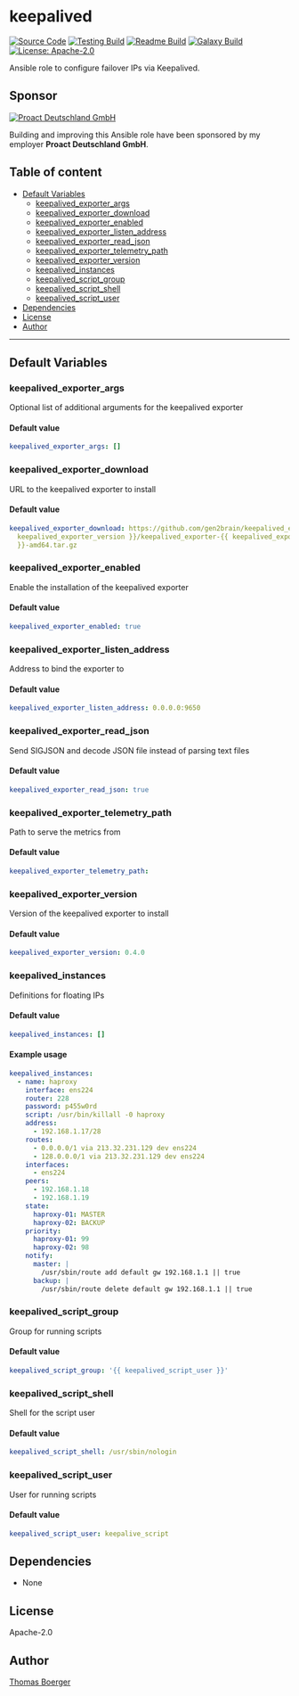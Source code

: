 # keepalived

[![Source Code](https://img.shields.io/badge/github-source%20code-blue?logo=github&logoColor=white)](https://github.com/rolehippie/keepalived) [![Testing Build](https://github.com/rolehippie/keepalived/workflows/testing/badge.svg)](https://github.com/rolehippie/keepalived/actions?query=workflow%3Atesting) [![Readme Build](https://github.com/rolehippie/keepalived/workflows/readme/badge.svg)](https://github.com/rolehippie/keepalived/actions?query=workflow%3Areadme) [![Galaxy Build](https://github.com/rolehippie/keepalived/workflows/galaxy/badge.svg)](https://github.com/rolehippie/keepalived/actions?query=workflow%3Agalaxy) [![License: Apache-2.0](https://img.shields.io/github/license/rolehippie/keepalived)](https://github.com/rolehippie/keepalived/blob/master/LICENSE) 

Ansible role to configure failover IPs via Keepalived. 

## Sponsor 

[![Proact Deutschland GmbH](https://proact.eu/wp-content/uploads/2020/03/proact-logo.png)](https://proact.eu) 

Building and improving this Ansible role have been sponsored by my employer **Proact Deutschland GmbH**.

## Table of content

* [Default Variables](#default-variables)
  * [keepalived_exporter_args](#keepalived_exporter_args)
  * [keepalived_exporter_download](#keepalived_exporter_download)
  * [keepalived_exporter_enabled](#keepalived_exporter_enabled)
  * [keepalived_exporter_listen_address](#keepalived_exporter_listen_address)
  * [keepalived_exporter_read_json](#keepalived_exporter_read_json)
  * [keepalived_exporter_telemetry_path](#keepalived_exporter_telemetry_path)
  * [keepalived_exporter_version](#keepalived_exporter_version)
  * [keepalived_instances](#keepalived_instances)
  * [keepalived_script_group](#keepalived_script_group)
  * [keepalived_script_shell](#keepalived_script_shell)
  * [keepalived_script_user](#keepalived_script_user)
* [Dependencies](#dependencies)
* [License](#license)
* [Author](#author)

---

## Default Variables

### keepalived_exporter_args

Optional list of additional arguments for the keepalived exporter

#### Default value

```YAML
keepalived_exporter_args: []
```

### keepalived_exporter_download

URL to the keepalived exporter to install

#### Default value

```YAML
keepalived_exporter_download: https://github.com/gen2brain/keepalived_exporter/releases/download/{{
  keepalived_exporter_version }}/keepalived_exporter-{{ keepalived_exporter_version
  }}-amd64.tar.gz
```

### keepalived_exporter_enabled

Enable the installation of the keepalived exporter

#### Default value

```YAML
keepalived_exporter_enabled: true
```

### keepalived_exporter_listen_address

Address to bind the exporter to

#### Default value

```YAML
keepalived_exporter_listen_address: 0.0.0.0:9650
```

### keepalived_exporter_read_json

Send SIGJSON and decode JSON file instead of parsing text files

#### Default value

```YAML
keepalived_exporter_read_json: true
```

### keepalived_exporter_telemetry_path

Path to serve the metrics from

#### Default value

```YAML
keepalived_exporter_telemetry_path:
```

### keepalived_exporter_version

Version of the keepalived exporter to install

#### Default value

```YAML
keepalived_exporter_version: 0.4.0
```

### keepalived_instances

Definitions for floating IPs

#### Default value

```YAML
keepalived_instances: []
```

#### Example usage

```YAML
keepalived_instances:
  - name: haproxy
    interface: ens224
    router: 228
    password: p455w0rd
    script: /usr/bin/killall -0 haproxy
    address:
      - 192.168.1.17/28
    routes:
      - 0.0.0.0/1 via 213.32.231.129 dev ens224
      - 128.0.0.0/1 via 213.32.231.129 dev ens224
    interfaces:
      - ens224
    peers:
      - 192.168.1.18
      - 192.168.1.19
    state:
      haproxy-01: MASTER
      haproxy-02: BACKUP
    priority:
      haproxy-01: 99
      haproxy-02: 98
    notify:
      master: |
        /usr/sbin/route add default gw 192.168.1.1 || true
      backup: |
        /usr/sbin/route delete default gw 192.168.1.1 || true
```

### keepalived_script_group

Group for running scripts

#### Default value

```YAML
keepalived_script_group: '{{ keepalived_script_user }}'
```

### keepalived_script_shell

Shell for the script user

#### Default value

```YAML
keepalived_script_shell: /usr/sbin/nologin
```

### keepalived_script_user

User for running scripts

#### Default value

```YAML
keepalived_script_user: keepalive_script
```

## Dependencies

* None

## License

Apache-2.0

## Author

[Thomas Boerger](https://github.com/tboerger)

